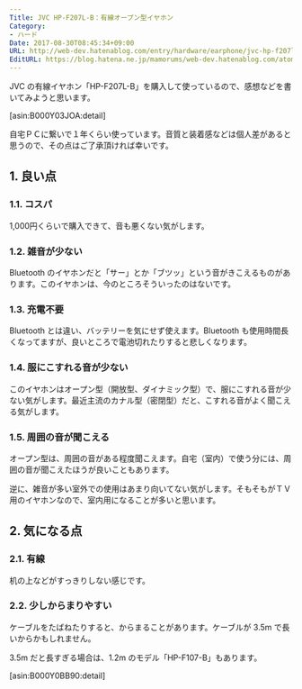 ```yaml
---
Title: JVC HP-F207L-B：有線オープン型イヤホン
Category:
- ハード
Date: 2017-08-30T08:45:34+09:00
URL: http://web-dev.hatenablog.com/entry/hardware/earphone/jvc-hp-f207l-b
EditURL: https://blog.hatena.ne.jp/mamorums/web-dev.hatenablog.com/atom/entry/8599973812293303989
---
```


JVC の有線イヤホン「HP-F207L-B」を購入して使っているので、感想などを書いてみようと思います。

[asin:B000Y03JOA:detail]

自宅ＰＣに繋いで１年くらい使っています。音質と装着感などは個人差があると思うので、その点はご了承頂ければ幸いです。


## 1. 良い点
### 1.1. コスパ
1,000円くらいで購入できて、音も悪くない気がします。

### 1.2. 雑音が少ない
Bluetooth のイヤホンだと「サー」とか「ブツッ」という音がきこえるものがあります。このイヤホンは、今のところそういったのはないです。

### 1.3. 充電不要
Bluetooth とは違い、バッテリーを気にせず使えます。Bluetooth も使用時間長くなってますが、良いところで電池切れたりすると悲しくなります。

### 1.4. 服にこすれる音が少ない
このイヤホンはオープン型（開放型、ダイナミック型）で、服にこすれる音が少ない気がします。最近主流のカナル型（密閉型）だと、こすれる音がよく聞こえる気がします。

### 1.5. 周囲の音が聞こえる
オープン型は、周囲の音がある程度聞こえます。自宅（室内）で使う分には、周囲の音が聞こえたほうが良いこともあります。

逆に、雑音が多い室外での使用はあまり向いてない気がします。そもそもがＴＶ用のイヤホンなので、室内用になることが多いと思います。


## 2. 気になる点
### 2.1. 有線
机の上などがすっきりしない感じです。

### 2.2. 少しからまりやすい
ケーブルをたばねたりすると、からまることがあります。ケーブルが 3.5m で長いからかもしれません。

3.5m だと長すぎる場合は、1.2m のモデル「HP-F107-B」もあります。

[asin:B000Y0BB90:detail]

